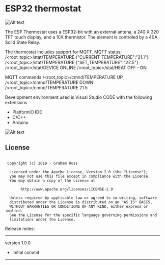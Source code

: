 <h1>ESP32 thermostat</h1>

![Alt text](http://graham22.github.io/ESPThermostat/Pictures/Display1.png)

<p>
The ESP Thermostat uses a ESP32-bit with an external antena, a 240 X 320 TFT touch display, and a 10K thermistor.
The element is controled by a 40A Solid State Relay.

The thermostat includes support for MQTT.
MQTT status;
/<root_topic>/stat/TEMPERATURE {"CURRENT_TEMPERATURE":"21.1"}
/<root_topic>/stat/TEMPERATURE {"SET_TEMPERATURE":"22.5"}
/<root_topic>/stat/DEVICE ONLINE
/<root_topic>/stat/HEAT OFF - ON

MQTT commands
/<root_topic>/cmnd/TEMPERATURE UP
/<root_topic>/cmnd/TEMPERATURE DOWN
/<root_topic>/cmnd/TEMPERATURE 21.5

</p>

<p>
Development environment used is Visual Studio CODE with the following extensions
<ul>
<li>PlatformIO IDE</li>
<li>C/C++</li>
<li>Arduino</li>
</ul>


</p>

![Alt text](http://graham22.github.io/ESPThermostat/Pictures/SSR.png)


## License
```

 Copyright (c) 2019 - Graham Ross

  Licensed under the Apache License, Version 2.0 (the "License");
  you may not use this file except in compliance with the License.
  You may obtain a copy of the License at

       http://www.apache.org/licenses/LICENSE-2.0

  Unless required by applicable law or agreed to in writing, software
  distributed under the License is distributed on an "AS IS" BASIS,
  WITHOUT WARRANTIES OR CONDITIONS OF ANY KIND, either express or implied.
  See the License for the specific language governing permissions and
  limitations under the License.

```


Release notes:

-----------------

version 1.0.0

<ul>
<li>Initial commit</li>

</ul>

-----------------

